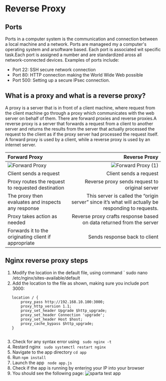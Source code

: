 # Reverse Proxy

## Ports

Ports in a computer system is the communication and connection between a local machine and a network. Ports are manageed my a computer's operating system and arsoftware based. Each port is associated wit specific task.Each port is assigned a number and are standardized aross all network-connected devices.
Examples of ports include:
- Port 22: SSH secure network connection
- Port 80: HTTP connection making the World Wide Web possible
- Port 500: Setting up a secure IPsec connection.

## What is a proxy and what is a reverse proxy?

A proxy is a server that is in front of a client machine, where request from the client machine go through a proxy which communicates with the web server on behalf of them.
There are forward proxies and reverse proxies.A reverse proxy is a server that forwards a request from a client to another server and returns the results from the server that actually processed the request to the client as if the proxy server had processed the request itself. A forward proxy is used by a client, while a reverse proxy is used by an internet server.

| Forward Proxy | Reverse Proxy |
| :------------ | ------------: |
| ![Forward Proxy](https://user-images.githubusercontent.com/129324316/233011461-0830e2f8-f215-49ae-91b2-5741de06d861.png)|![Forward Proxy (1)](https://user-images.githubusercontent.com/129324316/233011758-1138e6f3-9100-4fa2-978b-1dbb258cac9e.png)               |
|Client sends a request |Client sends a request|
|Proxy routes the request to requested destination|Reverse proxy sends request to original server|
|The proxy then evaluates and inspects any response|This server is called the “origin server” since it’s what will actually be responding to requests.|
|Proxy takes action as needed|Reverse proxy crafts response based on data returned from the server|
|Forwards it to the originating client if appropriate|Sends response back to client|


## Nginx reverse proxy steps

1. Modify the location in the default file, using command ` sudo nano /etc/nginx/sites-available/default
2. Add the location to the file as shown, making sure you include port 3000:
```
   location / {
       proxy_pass http://192.168.10.100:3000;
       proxy_http_version 1.1;
       proxy_set_header Upgrade $http_upgrade;
       proxy_set_header Connection 'upgrade';
       proxy_set_header Host $host;
       proxy_cache_bypass $http_upgrade;
   }
   

```

3. Check for any syntax error using ` sudo nginx -t`
4. Restard nginx ` sudo systemctl restart nginx`
5. Navigate to the app directory `cd app`
6. Run `npm install`
7. Launch the app ` node app.js`
8. Check if the app is running by entering your IP into your browser
9. You should see the following page:
![sparta test app](https://user-images.githubusercontent.com/129324316/233016094-d0f3ced4-2c4f-4793-b95d-b6447bc5df13.png)

